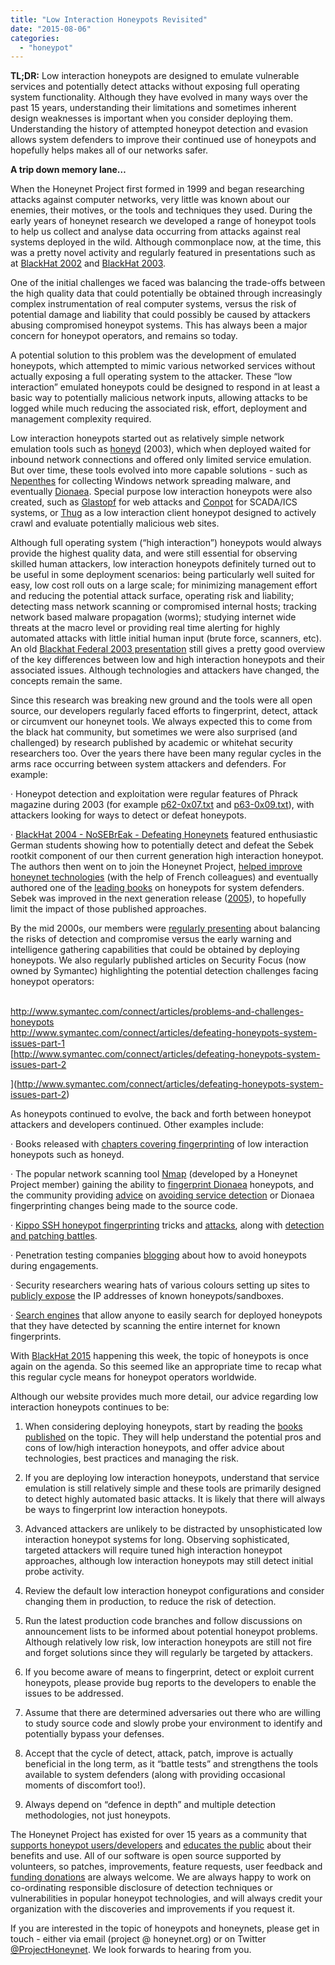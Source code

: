 ```yaml
---
title: "Low Interaction Honeypots Revisited"
date: "2015-08-06"
categories: 
  - "honeypot"
---
```


**TL;DR:** Low interaction honeypots are designed to emulate vulnerable services and potentially detect attacks without exposing full operating system functionality. Although they have evolved in many ways over the past 15 years, understanding their limitations and sometimes inherent design weaknesses is important when you consider deploying them. Understanding the history of attempted honeypot detection and evasion allows system defenders to improve their continued use of honeypots and hopefully helps makes all of our networks safer.

  

  

**A trip down memory lane…**

  

  

When the Honeynet Project first formed in 1999 and began researching attacks against computer networks, very little was known about our enemies, their motives, or the tools and techniques they used. During the early years of honeynet research we developed a range of honeypot tools to help us collect and analyse data occurring from attacks against real systems deployed in the wild. Although commonplace now, at the time, this was a pretty novel activity and regularly featured in presentations such as at [BlackHat 2002](https://www.youtube.com/watch?v=xXMkkd79YlM) and [BlackHat 2003](http://www.blackhat.com/presentations/bh-usa-03/bh-us-03-honeynet-project/bh-us-03-honeynet.pdf).

  

  

One of the initial challenges we faced was balancing the trade-offs between the high quality data that could potentially be obtained through increasingly complex instrumentation of real computer systems, versus the risk of potential damage and liability that could possibly be caused by attackers abusing compromised honeypot systems. This has always been a major concern for honeypot operators, and remains so today.

  

  

A potential solution to this problem was the development of emulated honeypots, which attempted to mimic various networked services without actually exposing a full operating system to the attacker. These “low interaction” emulated honeypots could be designed to respond in at least a basic way to potentially malicious network inputs, allowing attacks to be logged while much reducing the associated risk, effort, deployment and management complexity required.

  

  

Low interaction honeypots started out as relatively simple network emulation tools such as [honeyd](http://www.honeyd.org/background.php) (2003), which when deployed waited for inbound network connections and offered only limited service emulation. But over time, these tools evolved into more capable solutions - such as [Nepenthes](http://nepenthes.carnivore.it) for collecting Windows network spreading malware, and eventually [Dionaea](http://dionaea.carnivore.it). Special purpose low interaction honeypots were also created, such as [Glastopf](http://glastopf.org) for web attacks and [Conpot](http://conpot.org) for SCADA/ICS systems, or [Thug](https://buffer.github.io/thug/) as a low interaction client honeypot designed to actively crawl and evaluate potentially malicious web sites.

  

  

Although full operating system (“high interaction”) honeypots would always provide the highest quality data, and were still essential for observing skilled human attackers, low interaction honeypots definitely turned out to be useful in some deployment scenarios: being particularly well suited for easy, low cost roll outs on a large scale; for minimizing management effort and reducing the potential attack surface, operating risk and liability; detecting mass network scanning or compromised internal hosts; tracking network based malware propagation (worms); studying internet wide threats at the macro level or providing real time alerting for highly automated attacks with little initial human input (brute force, scanners, etc). An old [Blackhat Federal 2003 presentation](http://www.blackhat.com/presentations/bh-federal-03/bh-fed-03-spitzner.pdf) still gives a pretty good overview of the key differences between low and high interaction honeypots and their associated issues. Although technologies and attackers have changed, the concepts remain the same.

  

  

Since this research was breaking new ground and the tools were all open source, our developers regularly faced efforts to fingerprint, detect, attack or circumvent our honeynet tools. We always expected this to come from the black hat community, but sometimes we were also surprised (and challenged) by research published by academic or whitehat security researchers too. Over the years there have been many regular cycles in the arms race occurring between system attackers and defenders. For example:

  

  

· Honeypot detection and exploitation were regular features of Phrack magazine during 2003 (for example [p62-0x07.txt](http://repo.hackerzvoice.net/depot_ouah/p62-0x07.txt) and [p63-0x09.txt](http://www.ouah.org/p63-0x09.txt)), with attackers looking for ways to detect or defeat honeypots.

  

  

· [BlackHat 2004 - NoSEBrEak - Defeating Honeynets](http://www.blackhat.com/presentations/bh-usa-04/bh-us-04-holz/bh-us-04-holz-up.pdf) featured enthusiastic German students showing how to potentially detect and defeat the Sebek rootkit component of our then current generation high interaction honeypot. The authors then went on to join the Honeynet Project, [helped improve honeynet technologies](https://www3.honeynet.org/wp-content/uploads/attachments/DefeatingHPs-IAW05.pdf) (with the help of French colleagues) and eventually authored one of the [leading books](http://www.amazon.com/Virtual-Honeypots-Tracking-Intrusion-Detection/dp/0321336321) on honeypots for system defenders. Sebek was improved in the next generation release ([2005](https://www.dfn-cert.de/dokumente/workshop/2005/dfncert-ws2005-f1.pdf)), to hopefully limit the impact of those published approaches.

  

  

By the mid 2000s, our members were [regularly presenting](http://www.ists.dartmouth.edu/library/97.pdf) about balancing the risks of detection and compromise versus the early warning and intelligence gathering capabilities that could be obtained by deploying honeypots. We also regularly published articles on Security Focus (now owned by Symantec) highlighting the potential detection challenges facing honeypot operators:

  

   
[http://www.symantec.com/connect/articles/problems-and-challenges-honeypots  
](http://www.symantec.com/connect/articles/problems-and-challenges-honeypots)[http://www.symantec.com/connect/articles/defeating-honeypots-system-issues-part-1  
](http://www.symantec.com/connect/articles/defeating-honeypots-system-issues-part-1)[http://www.symantec.com/connect/articles/defeating-honeypots-system-issues-part-2  
  
](http://www.symantec.com/connect/articles/defeating-honeypots-system-issues-part-2)

  

As honeypots continued to evolve, the back and forth between honeypot attackers and developers continued. Other examples include:

  

  

· Books released with [chapters covering fingerprinting](http://books.gigatux.nl/mirror/honeypot/final/ch09lev1sec1.html) of low interaction honeypots such as honeyd.

  

  

· The popular network scanning tool [Nmap](http://www.nmap.org) (developed by a Honeynet Project member) gaining the ability to [fingerprint Dionaea](http://blog.prowling.nu/2012/04/detecting-dionaea-honeypot-using-nmap.html) honeypots, and the community providing [advice](http://www.cyberbrian.net/2014/09/dionaea-honeypot-obfuscation/) on [avoiding service detection](http://www.securityartwork.es/2014/06/05/avoiding-dionaea-service-identification/) or Dionaea fingerprinting changes being made to the source code.

  

  

· [Kippo SSH honeypot fingerprinting](https://isc.sans.edu/forums/diary/Kippo+Users+Beware+Another+fingerprinting+trick/18119/) tricks and [attacks](http://www.rafayhackingarticles.net/2013/06/using-honeypots-to-your-advantage.html), along with [detection and patching battles](http://morris.guru/detecting-kippo-ssh-honeypots/).

  

  

· Penetration testing companies [blogging](https://www.pentestpartners.com/blog/need-to-avoid-a-honeypot-heres-how/) about how to avoid honeypots during engagements.

  

  

· Security researchers wearing hats of various colours setting up sites to [publicly expose](http://voices.washingtonpost.com/securityfix/2009/10/former_anti-virus_researcher_t.html) the IP addresses of known honeypots/sandboxes.

  

  

· [Search engines](https://honeyscore.shodan.io) that allow anyone to easily search for deployed honeypots that they have detected by scanning the entire internet for known fingerprints.

  

  

With [BlackHat 2015](https://www.blackhat.com/us-15/) happening this week, the topic of honeypots is once again on the agenda. So this seemed like an appropriate time to recap what this regular cycle means for honeypot operators worldwide.

  

  

Although our website provides much more detail, our advice regarding low interaction honeypots continues to be:

  

  

1. When considering deploying honeypots, start by reading the [books published](http://www.amazon.com/Know-Your-Enemy-Learning-Security/dp/0321166469/ref=sr_1_3?s=books&ie=UTF8&qid=1438812056&sr=1-3&keywords=know+your+enemy) on the topic. They will help understand the potential pros and cons of low/high interaction honeypots, and offer advice about technologies, best practices and managing the risk.

  

  

2. If you are deploying low interaction honeypots, understand that service emulation is still relatively simple and these tools are primarily designed to detect highly automated basic attacks. It is likely that there will always be ways to fingerprint low interaction honeypots.

  

  

3. Advanced attackers are unlikely to be distracted by unsophisticated low interaction honeypot systems for long. Observing sophisticated, targeted attackers will require tuned high interaction honeypot approaches, although low interaction honeypots may still detect initial probe activity.

  

  

4. Review the default low interaction honeypot configurations and consider changing them in production, to reduce the risk of detection.

  

  

5. Run the latest production code branches and follow discussions on announcement lists to be informed about potential honeypot problems. Although relatively low risk, low interaction honeypots are still not fire and forget solutions since they will regularly be targeted by attackers.

  

  

6. If you become aware of means to fingerprint, detect or exploit current honeypots, please provide bug reports to the developers to enable the issues to be addressed.

  

  

7. Assume that there are determined adversaries out there who are willing to study source code and slowly probe your environment to identify and potentially bypass your defenses.

  

  

8. Accept that the cycle of detect, attack, patch, improve is actually beneficial in the long term, as it “battle tests” and strengthens the tools available to system defenders (along with providing occasional moments of discomfort too!).

  

  

9. Always depend on “defence in depth” and multiple detection methodologies, not just honeypots.

  

  

The Honeynet Project has existed for over 15 years as a community that [supports honeypot users/developers](https://www.honeynet.org/gsoc) and [educates the public](http://stavanger2015.honeynet.org) about their benefits and use. All of our software is open source supported by volunteers, so patches, improvements, feature requests, user feedback and [funding donations](https://www.honeynet.org/about) are always welcome. We are always happy to work on co-ordinating responsible disclosure of detection techniques or vulnerabilities in popular honeypot technologies, and will always credit your organization with the discoveries and improvements if you request it.

  

  

If you are interested in the topic of honeypots and honeynets, please get in touch - either via email (project @ honeynet.org) or on Twitter [@ProjectHoneynet](https://twitter.com/projecthoneynet). We look forwards to hearing from you.
